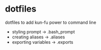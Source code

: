 # dotfiles
dotfiles to add kun-fu power to command line 

- styling prompt -> .bash_prompt
- creating aliases -> .aliases
- exporting variables -> .exports
